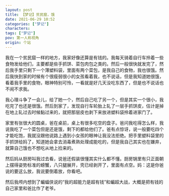 ```yaml
---
layout: post
title: 【梦记】贫民窟，饿
date: 2021-06-29 10:52
categories: ["梦记"]
characters: 
tags: ["梦记"]
pov: 第一人称视角
origin: 个站
---
```


我在一个贫民窟一样的地方，我家好像还算是有钱的。我每天骑着自行车拎着一些食物发给他们，主要都是些手抓饼、菜包肉包之类的。然后一般很快就发完了，然后我手里只剩下一个薄塑料袋，里面有两个菜包，是我自己的食物，我也很饿。然后我快到家的时候有个很瘦弱很小的女孩看着我，也不说话，但是我知道她很饿，看着我手里的食物，眼神特别可怜，一看就是好几天没吃东西了，但是也不说话也不闹不求我。

我心理斗争了一会儿，给了她一个，然后自己吃了另一个，但是其实一个很小，我吃完了也还是很饿。然后到家了，发现自行车轮胎上轧了一层手抓饼皮，估计是掉在地上轧过去时候黏过来的，就把那层皮也剥下来放进塑料袋拎着进家门了。

家里有张很大的圆桌，爸在桌前，桌上有很多吃空的盘子。爸问我吃得怎么样，我说我吃了一个菜包但是还是饿，剩下的都给他们了。爸有点惊讶，说一般要吃四个才能吃饱，我就没跟他说路上遇到小女孩的眼神让我没法拒绝。把手里塑料袋里的手抓饼给妈了，知道她会拿去消毒煮熟处理成能吃的，但是我自己其实也在嫌弃，就算自己饿也不想吃从地上捡来的。

然后妈从厨房叫我过去看，说爸还假装很懂其实什么都不懂。厨房锅里有只正面朝上摆得姿势标准的螃蟹，八只腿展开，壳已经剥开了，里面有点空。妈：这是你爸说的要这么放，我说要倒着放，你看吧。

然后我颅内想到了蝙蝠侠说的“我的超能力是超有钱”和蝙超大战，大概是把有钱的自己家里和爸比作了老爷。
